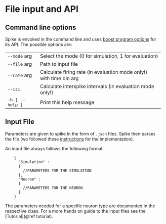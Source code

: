 # File input and API

## Command line options
Spike is envoked in the command line and uses [boost program options](https://www.boost.org/doc/libs/1_71_0/doc/html/program_options/tutorial.html) for its API.
The possible options are:

|                 |                                                                        |
| --------------- | ---------------------------------------------------------------------- |
| `--mode` arg    | Select the mode (0 for simulation, 1 for evaluation)                   |
| `--file` arg    | Path to input file                                                     |
| `--rate` arg    | Calculate firing rate (in evaluation mode only!) with time bin arg     |
| `--isi`         | Calculate interspike intervals (in evaluation mode only!)              |
| `-h [ --help ]` | Print this help message                                                |


## Input File
Parameters are given to spike in the form of `.json` files.
Spike then parses the file (we followed these [instructions](http://techgate.fr/boost-property-tree/) for the implementation).

An input file always follows the following format

~~~~~~~~~~~~~~~~~~~~~~~~~~~~~~~~~~~~~~~~{.java}
    {
      "Simulation" :
      {
        //PARAMETERS FOR THE SIMULATION
      },
      "Neuron" :
      {
        //PARAMETERS FOR THE NEURON
      }
    }
~~~~~~~~~~~~~~~~~~~~~~~~~~~~~~~~~~~~~~~~

The parameters needed for a specific neuron type are documented in the respective class.
For a more hands on guide to the input files see the [Tutorial](@ref tutorial).
